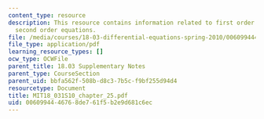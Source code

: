 ```yaml
---
content_type: resource
description: This resource contains information related to first order systems and
  second order equations.
file: /media/courses/18-03-differential-equations-spring-2010/0060994446768de761f5b2e9d681c6ec_MIT18_031S10_chapter_25.pdf
file_type: application/pdf
learning_resource_types: []
ocw_type: OCWFile
parent_title: 18.03 Supplementary Notes
parent_type: CourseSection
parent_uid: bbfa562f-508b-d8c3-7b5c-f9bf255d94d4
resourcetype: Document
title: MIT18_031S10_chapter_25.pdf
uid: 00609944-4676-8de7-61f5-b2e9d681c6ec
---
```


